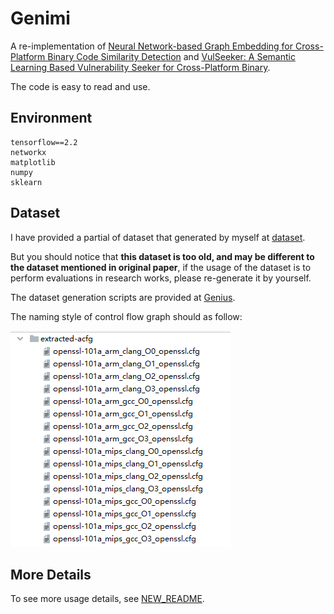 # Genimi
 A re-implementation of [Neural Network-based Graph Embedding for Cross-Platform Binary Code Similarity Detection]() and [VulSeeker: A Semantic Learning Based Vulnerability Seeker for
Cross-Platform Binary]().

The code is easy to read and use.
## Environment
```buildoutcfg
tensorflow==2.2 
networkx
matplotlib
numpy
sklearn
```
## Dataset
I have provided a partial of dataset that generated by myself at [dataset](https://yunlongs-1253041399.cos.ap-chengdu.myqcloud.com/extracted-acfg.zip).

But you should notice that **this dataset is too old, and may be different to the dataset mentioned in original paper**, if the usage of the dataset is to perform evaluations in research works, please re-generate it by yourself. 

The dataset generation scripts are provided at [Genius](https://github.com/Yunlongs/Genius).

The naming style of control flow graph should as follow:

![](dataset.png)

## More Details
To see more usage details, see [NEW_README](NEW_README.md).